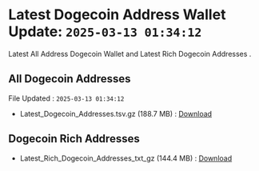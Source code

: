 # Latest Dogecoin Address Wallet Update: `2025-03-13 01:34:12`

Latest All Address Dogecoin Wallet and Latest Rich Dogecoin Addresses .

## All Dogecoin Addresses

File Updated : `2025-03-13 01:34:12`

- Latest_Dogecoin_Addresses.tsv.gz (188.7 MB) : [Download](https://github.com/Pymmdrza/Rich-Address-Wallet/releases/tag/Dogecoin)

## Dogecoin Rich Addresses

- Latest_Rich_Dogecoin_Addresses_txt_gz (144.4 MB) : [Download](https://github.com/Pymmdrza/Rich-Address-Wallet/releases/tag/Dogecoin)
